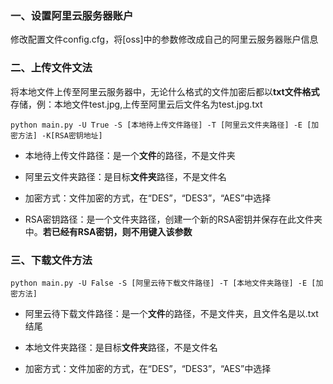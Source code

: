 ### 一、设置阿里云服务器账户

修改配置文件config.cfg，将[oss]中的参数修改成自己的阿里云服务器账户信息

### 二、上传文件文法

将本地文件上传至阿里云服务器中，无论什么格式的文件加密后都以**txt文件格式**存储，例：本地文件test.jpg,上传至阿里云后文件名为test.jpg.txt

`python main.py -U True -S [本地待上传文件路径] -T [阿里云文件夹路径] -E [加密方法] -K[RSA密钥地址]`

- 本地待上传文件路径：是一个**文件**的路径，不是文件夹

- 阿里云文件夹路径：是目标**文件夹**路径，不是文件名

- 加密方式：文件加密的方式，在“DES”，“DES3”，“AES”中选择

- RSA密钥路径：是一个文件夹路径，创建一个新的RSA密钥并保存在此文件夹中。**若已经有RSA密钥，则不用键入该参数**

### 三、下载文件方法

`python main.py -U False -S [阿里云待下载文件路径] -T [本地文件夹路径] -E [加密方法]`

- 阿里云待下载文件路径：是一个**文件**的路径，不是文件夹，且文件名是以.txt结尾

- 本地文件夹路径：是目标**文件夹**路径，不是文件名

- 加密方式：文件加密的方式，在“DES”，“DES3”，“AES”中选择
